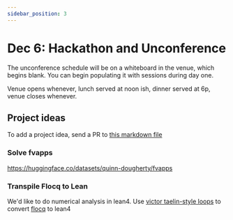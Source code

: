 ```yaml
---
sidebar_position: 3
---
```


# Dec 6: Hackathon and Unconference

The unconference schedule will be on a whiteboard in the venue, which begins blank. You can begin populating it with sessions during day one.

Venue opens whenever, lunch served at noon ish, dinner served at 6p, venue closes whenever.

## Project ideas

To add a project idea, send a PR to [this markdown file](Ohttps://github.com/quinn-dougherty/proof-scaling-meeting/tree/master/docs)

### Solve fvapps

https://huggingface.co/datasets/quinn-dougherty/fvapps

### Transpile Flocq to Lean

We'd like to do numerical analysis in lean4. Use [victor taelin-style loops](https://github.com/VictorTaelin/AI-scripts) to convert [flocq](https://flocq.gitlabpages.inria.fr/) to lean4

